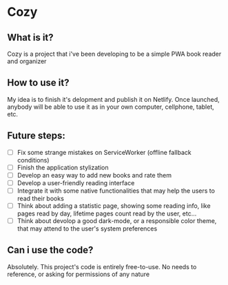 # Cozy

## What is it?
Cozy is a project that i've been developing to be a simple PWA book reader and organizer

## How to use it?
My idea is to finish it's delopment and publish it on Netlify. Once launched, anybody will be able to use it as in your own computer, cellphone, tablet, etc.

## Future steps:
- [ ] Fix some strange mistakes on ServiceWorker (offline fallback conditions)
- [ ] Finish the application stylization
- [ ] Develop an easy way to add new books and rate them
- [ ] Develop a user-friendly reading interface
- [ ] Integrate it with some native functionalities that may help the users to read their books
- [ ] Think about adding a statistic page, showing some reading info, like pages read by day, lifetime pages count read by the user, etc...
- [ ] Think about devolop a good dark-mode, or a responsible color theme, that may attend to the user's system preferences

## Can i use the code?
Absolutely. This project's code is entirely free-to-use. No needs to reference, or asking for permissions of any nature
